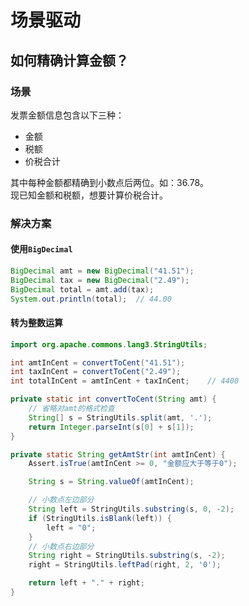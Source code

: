# 场景驱动

## 如何精确计算金额？

### 场景

发票金额信息包含以下三种：

- 金额
- 税额
- 价税合计

其中每种金额都精确到小数点后两位。如：36.78。  
现已知金额和税额，想要计算价税合计。

### 解决方案

#### 使用`BigDecimal`

```java
BigDecimal amt = new BigDecimal("41.51");
BigDecimal tax = new BigDecimal("2.49");
BigDecimal total = amt.add(tax);
System.out.println(total);  // 44.00
```

#### 转为整数运算

```java {8}
import org.apache.commons.lang3.StringUtils;

int amtInCent = convertToCent("41.51");
int taxInCent = convertToCent("2.49");
int totalInCent = amtInCent + taxInCent;    // 4400

private static int convertToCent(String amt) {
    // 省略对amt的格式检查
    String[] s = StringUtils.split(amt, '.');
    return Integer.parseInt(s[0] + s[1]);
}

private static String getAmtStr(int amtInCent) {
    Assert.isTrue(amtInCent >= 0, "金额应大于等于0");

    String s = String.valueOf(amtInCent);

    // 小数点左边部分
    String left = StringUtils.substring(s, 0, -2);
    if (StringUtils.isBlank(left)) {
        left = "0";
    }
    // 小数点右边部分
    String right = StringUtils.substring(s, -2);
    right = StringUtils.leftPad(right, 2, '0');

    return left + "." + right;
}
```
